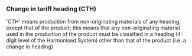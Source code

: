 ### Change in tariff heading (CTH)
'CTH' means production from non-originating materials of any heading, except that of the product; this means that any non-originating material used in the production of the product must be classified in a heading (4-digit level of the Harmonised System) other than that of the product (i.e. a change in heading)